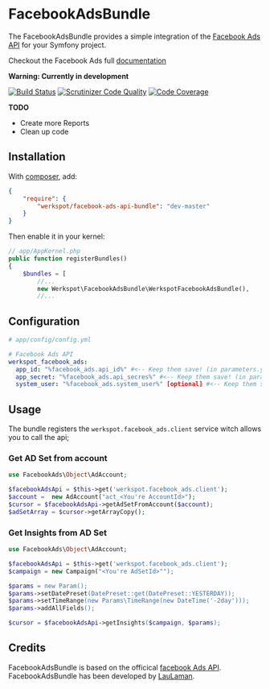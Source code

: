 FacebookAdsBundle
===============
The FacebookAdsBundle provides a simple integration of the [Facebook Ads API][facebookadsapi] for your Symfony project.

Checkout the Facebook Ads full [documentation][facebookDocumentation]


**Warning: Currently in development**

[![Build Status](https://travis-ci.org/Werkspot/FacebookAdsBundle.svg?branch=master)](https://travis-ci.org/Werkspot/FacebookAdsBundle)
[![Scrutinizer Code Quality](https://scrutinizer-ci.com/g/Werkspot/FacebookAdsBundle/badges/quality-score.png?b=master)](https://scrutinizer-ci.com/g/Werkspot/FacebookAdsBundle/?branch=master)
[![Code Coverage](https://scrutinizer-ci.com/g/Werkspot/FacebookAdsBundle/badges/coverage.png?b=master)](https://scrutinizer-ci.com/g/Werkspot/FacebookAdsBundle/?branch=master)

**TODO**
- Create more Reports
- Clean up code


Installation
------------
With [composer](http://packagist.org), add:

```json
{
    "require": {
        "werkspot/facebook-ads-api-bundle": "dev-master"
    }
}
```

Then enable it in your kernel:

```php
// app/AppKernel.php
public function registerBundles()
{
    $bundles = [
        //...
        new Werkspot\FacebookAdsBundle\WerkspotFacebookAdsBundle(),
        //...
```
Configuration
-------------
```yaml
# app/config/config.yml

# Facebook Ads API
werkspot_facebook_ads:
  app_id: "%facebook_ads.api_id%" #<-- Keep them save! (in parameters.yml)
  app_secret: "%facebook_ads.api_secres%" #<-- Keep them save! (in parameters.yml)
  system_user: "%facebook_ads.system_user%" [optional] #<-- Keep them save! (in parameters.yml)
```

Usage
-----

The bundle registers the `werkspot.facebook_ads.client` service witch allows you to call the api;

### Get AD Set from account

```php
use FacebookAds\Object\AdAccount;

$facebookAdsApi = $this->get('werkspot.facebook_ads.client');
$account =  new AdAccount("act_<You're AccountId>");
$cursor = $facebookAdsApi->getAdSetFromAccount($account);
$adSetArray = $cursor->getArrayCopy(); 
```

### Get Insights from AD Set

```php
use FacebookAds\Object\AdAccount;

$facebookAdsApi = $this->get('werkspot.facebook_ads.client');
$campaign = new Campaign("<You're AdSetId>"");

$params = new Param();
$params->setDatePreset(DatePreset::get(DatePreset::YESTERDAY));
$params->setTimeRange(new Params\TimeRange(new DateTime('-2day')));
$params->addAllFields();

$cursor = $facebookAdsApi->getInsights($campaign, $params);

```

Credits
-------

FacebookAdsBundle is based on the officical [facebook Ads API][facebookadsapi].
FacebookAdsBundle has been developed by [LauLaman][LauLaman].

[facebookadsapi]: https://packagist.org/packages/facebook/php-ads-sdk
[facebookDocumentation]: https://developers.facebook.com/docs/marketing-apis
[LauLaman]: https://github.com/LauLaman

